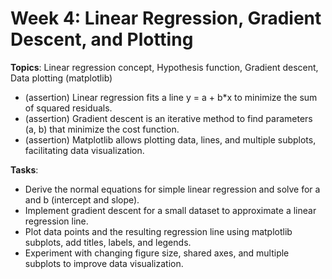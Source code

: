 # Week 4: Linear Regression, Gradient Descent, and Plotting
**Topics**: Linear regression concept, Hypothesis function, Gradient descent, Data plotting (matplotlib)

- (assertion) Linear regression fits a line y = a + b*x to minimize the sum of squared residuals.
- (assertion) Gradient descent is an iterative method to find parameters (a, b) that minimize the cost function.
- (assertion) Matplotlib allows plotting data, lines, and multiple subplots, facilitating data visualization.

**Tasks**:
- Derive the normal equations for simple linear regression and solve for a and b (intercept and slope).
- Implement gradient descent for a small dataset to approximate a linear regression line.
- Plot data points and the resulting regression line using matplotlib subplots, add titles, labels, and legends.
- Experiment with changing figure size, shared axes, and multiple subplots to improve data visualization.
